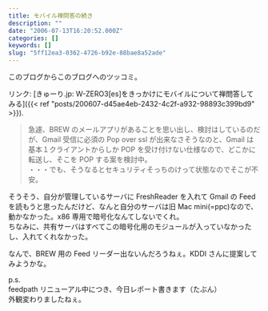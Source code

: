 ```yaml
---
title: モバイル禅問答の続き
description: ""
date: "2006-07-13T16:20:52.000Z"
categories: []
keywords: []
slug: "5ff12ea3-0362-4726-b92e-88bae8a52ade"
---
```


このブログからこのブログへのツッコミ。

リンク: [きゅーり.jp: W-ZERO3\[es\]をきっかけにモバイルについて禅問答してみる]({{< ref "posts/200607-d45ae4eb-2432-4c2f-a932-98893c399bd9" >}}).

> 急遽、BREW のメールアプリがあることを思い出し、検討はしているのだが、Gmail 受信に必須の Pop over ssl が出来なさそうなのと、Gmail は基本１クライアントからしか POP を受け付けない仕様なので、どこかに転送し、そこを POP する案を検討中。  
> ・・・でも、そうなるとセキュリティそっちのけって状態なのでそこが不安。

そうそう、自分が管理しているサーバに FreshReader を入れて Gmail の Feed を読もうと思ったんだけど、なんと自分のサーバは旧 Mac mini(=ppc)なので、動かなかった。x86 専用で暗号化なんてしないでくれ。  
ちなみに、共有サーバはすべてこの暗号化用のモジュールが入っていなかったし、入れてくれなかった。

なんで、BREW 用の Feed リーダー出ないんだろうねぇ。KDDI さんに提案してみようかな。

p.s.  
feedpath リニューアル中につき、今日レポート書きます（たぶん）  
外観変わりましたねぇ。
